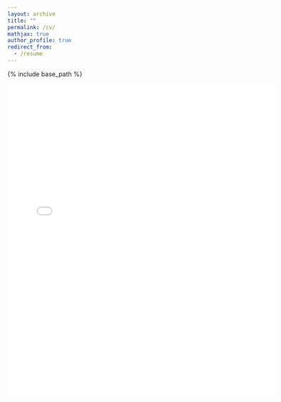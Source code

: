 ```yaml
---
layout: archive
title: ""
permalink: /cv/
mathjax: true
author_profile: true
redirect_from:
  - /resume
---
```



{% include base_path %}

<embed src="{{ site.baseurl }}/files/cv-short.pdf" width="600" height="700" type='application/pdf'>

